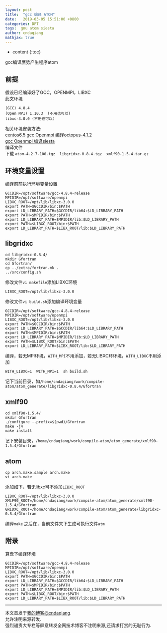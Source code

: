 ```yaml
---
layout: post
title:  "gcc 编译 ATOM"
date:   2019-03-05 15:51:00 +0800
categories: DFT
tags:  gnu atom siesta
author: cndaqiang
mathjax: true
---
```

* content
{:toc}

gcc编译赝势产生程序atom<br>






## 前提
假设已经编译好了GCC，OPENMPI，LIBXC<br>
此文环境
```
(GCC) 4.8.4
(Open MPI) 1.10.3  (不用也可以)
libxc-3.0.0 (不用也可以)
```
相关环境安装方法:<br>
[centos6.5 gcc Openmpi 编译octopus-4.1.2](/2018/09/15/gun-openmpi-octopus-4.1.2)<br>
[gcc Openmpi 编译siesta](/2018/09/12/gun-openmpi-siesta)<br>
编译文件<br>
下载 `atom-4.2.7-100.tgz  libgridxc-0.8.4.tgz  xmlf90-1.5.4.tar.gz`

## 环境变量设置
编译前前执行环境变量设置
```
GCCDIR=/opt/software/gcc-4.8.4-release
MPIDIR=/opt/software/openmpi
LIBXC_ROOT=/opt/lib/libxc-3.0.0
export PATH=$GCCDIR/bin:$PATH
export LD_LIBRARY_PATH=$GCCDIR/lib64:$LD_LIBRARY_PATH
export PATH=$MPIDIR/bin:$PATH
export LD_LIBRARY_PATH=$MPIDIR/lib:$LD_LIBRARY_PATH
export PATH=$LIBXC_ROOT/bin:$PATH
export LD_LIBRARY_PATH=$LIBX_ROOT/lib:$LD_LIBRARY_PATH
```

## libgridxc

```
cd libgridxc-0.8.4/
mkdir Gfortran
cd Gfortran/
cp ../extra/fortran.mk .
../src/config.sh
```
修改文件`vi makefile`添加LIBXC环境
```
LIBXC_ROOT=/opt/lib/libxc-3.0.0
```
修改文件`vi build.sh`添加编译环境变量
```
GCCDIR=/opt/software/gcc-4.8.4-release
MPIDIR=/opt/software/openmpi
LIBXC_ROOT=/opt/lib/libxc-3.0.0
export PATH=$GCCDIR/bin:$PATH
export LD_LIBRARY_PATH=$GCCDIR/lib64:$LD_LIBRARY_PATH
export PATH=$MPIDIR/bin:$PATH
export LD_LIBRARY_PATH=$MPIDIR/lib:$LD_LIBRARY_PATH
export PATH=$LIBXC_ROOT/bin:$PATH
export LD_LIBRARY_PATH=$LIBX_ROOT/lib:$LD_LIBRARY_PATH
```
编译，若无MPI环境，`WITH_MPI`不用添加，若无LIBXC环环境，`WITH_LIBXC`不用添加
```
WITH_LIBXC=1  WITH_MPI=1  sh build.sh
```
记下当前目录，如`/home/cndaqiang/work/compile-atom/atom_generate/libgridxc-0.8.4/Gfortran`

## xmlf90

```
cd xmlf90-1.5.4/
mkdir Gfortran
./configure --prefix=$(pwd)/Gfortran
make -j4
make install
```
记下安装目录，`/home/cndaqiang/work/compile-atom/atom_generate/xmlf90-1.5.4/Gfortran`

## atom

```
cp arch.make.sample arch.make
vi arch.make
```
添加如下，若无libxc可不添加`LIBXC_ROOT`
```
LIBXC_ROOT=/opt/lib/libxc-3.0.0
XMLF90_ROOT=/home/cndaqiang/work/compile-atom/atom_generate/xmlf90-1.5.4/Gfortran
GRIDXC_ROOT=/home/cndaqiang/work/compile-atom/atom_generate/libgridxc-0.8.4/Gfortran
```
编译`make`
之后在，当前文件夹下生成可执行文件`atm`



## 附录
算盘下编译环境
```
GCCDIR=/opt/software/gcc-4.8.4-release
MPIDIR=/opt/software/openmpi
LIBXC_ROOT=/opt/lib/libxc-3.0.0
export PATH=$GCCDIR/bin:$PATH
export LD_LIBRARY_PATH=$GCCDIR/lib64:$LD_LIBRARY_PATH
export PATH=$MPIDIR/bin:$PATH
export LD_LIBRARY_PATH=$MPIDIR/lib:$LD_LIBRARY_PATH
export PATH=$LIBXC_ROOT/bin:$PATH
export LD_LIBRARY_PATH=$LIBX_ROOT/lib:$LD_LIBRARY_PATH
```





------
本文首发于[我的博客@cndaqiang](https://cndaqiang.github.io/).<br>
允许注明来源转发.<br>
强烈谴责大专栏等肆意转发全网技术博客不注明来源,还请求打赏的无耻行为.
